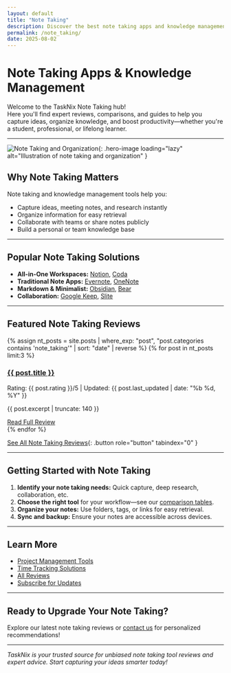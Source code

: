 ```yaml
---
layout: default
title: "Note Taking"
description: Discover the best note taking apps and knowledge management tools. Explore expert reviews, comparisons, and actionable tips for capturing and organizing your ideas.
permalink: /note_taking/
date: 2025-08-02
---
```


# Note Taking Apps & Knowledge Management

Welcome to the TaskNix Note Taking hub!  
Here you'll find expert reviews, comparisons, and guides to help you capture ideas, organize knowledge, and boost productivity—whether you're a student, professional, or lifelong learner.

---

![Note Taking and Organization](/images/note-taking-organization.jpg){: .hero-image loading="lazy" alt="Illustration of note taking and organization" }

## Why Note Taking Matters

Note taking and knowledge management tools help you:

- Capture ideas, meeting notes, and research instantly
- Organize information for easy retrieval
- Collaborate with teams or share notes publicly
- Build a personal or team knowledge base

---

## Popular Note Taking Solutions

- **All-in-One Workspaces:** [Notion](/reviews/notion-review), [Coda](/reviews/coda-review)
- **Traditional Note Apps:** [Evernote](/reviews/evernote-review), [OneNote](/reviews/onenote-review)
- **Markdown & Minimalist:** [Obsidian](/reviews/obsidian-review), [Bear](/reviews/bear-review)
- **Collaboration:** [Google Keep](/reviews/google-keep-review), [Slite](/reviews/slite-review)

---

## Featured Note Taking Reviews

{% assign nt_posts = site.posts | where_exp: "post", "post.categories contains 'note_taking'" | sort: "date" | reverse %}
{% for post in nt_posts limit:3 %}
<div class="review-preview">
  <h3><a href="{{ post.url | relative_url }}">{{ post.title }}</a></h3>
  <p class="meta">Rating: {{ post.rating }}/5 | Updated: {{ post.last_updated | date: "%b %d, %Y" }}</p>
  <p>{{ post.excerpt | truncate: 140 }}</p>
  <a href="{{ post.url | relative_url }}" class="button secondary" role="button" tabindex="0" style="margin-top:10px;">Read Full Review</a>
</div>
{% endfor %}

[See All Note Taking Reviews](/reviews?category=note_taking){: .button role="button" tabindex="0" }

---

## Getting Started with Note Taking

1. **Identify your note taking needs:** Quick capture, deep research, collaboration, etc.
2. **Choose the right tool** for your workflow—see our [comparison tables](/comparisons).
3. **Organize your notes:** Use folders, tags, or links for easy retrieval.
4. **Sync and backup:** Ensure your notes are accessible across devices.

---

## Learn More

- [Project Management Tools](/project-management)
- [Time Tracking Solutions](/time-tracking)
- [All Reviews](/reviews)
- [Subscribe for Updates](/newsletter)

---

## Ready to Upgrade Your Note Taking?

Explore our latest note taking reviews or [contact us](/contact) for personalized recommendations!

---

*TaskNix is your trusted source for unbiased note taking tool reviews and expert advice. Start capturing your ideas smarter today!*